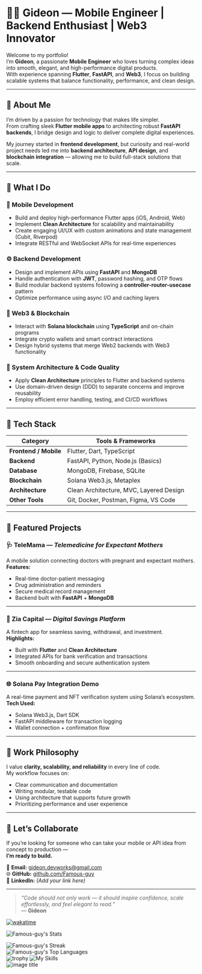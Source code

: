 # 👨‍💻 Gideon — Mobile Engineer | Backend Enthusiast | Web3 Innovator

Welcome to my portfolio!  
I’m **Gideon**, a passionate **Mobile Engineer** who loves turning complex ideas into smooth, elegant, and high-performance digital products.  
With experience spanning **Flutter**, **FastAPI**, and **Web3**, I focus on building scalable systems that balance functionality, performance, and clean design.

---

## 🚀 About Me

I’m driven by a passion for technology that makes life simpler.  
From crafting sleek **Flutter mobile apps** to architecting robust **FastAPI backends**, I bridge design and logic to deliver complete digital experiences.  

My journey started in **frontend development**, but curiosity and real-world project needs led me into **backend architecture**, **API design**, and **blockchain integration** — allowing me to build full-stack solutions that scale.

---

## 🧩 What I Do

### 📱 Mobile Development
- Build and deploy high-performance Flutter apps (iOS, Android, Web)
- Implement **Clean Architecture** for scalability and maintainability
- Create engaging UI/UX with custom animations and state management (Cubit, Riverpod)
- Integrate RESTful and WebSocket APIs for real-time experiences

### ⚙️ Backend Development
- Design and implement APIs using **FastAPI** and **MongoDB**
- Handle authentication with **JWT**, password hashing, and OTP flows
- Build modular backend systems following a **controller-router-usecase** pattern
- Optimize performance using async I/O and caching layers

### 🔗 Web3 & Blockchain
- Interact with **Solana blockchain** using **TypeScript** and on-chain programs
- Integrate crypto wallets and smart contract interactions
- Design hybrid systems that merge Web2 backends with Web3 functionality

### 🧠 System Architecture & Code Quality
- Apply **Clean Architecture** principles to Flutter and backend systems
- Use domain-driven design (DDD) to separate concerns and improve reusability
- Employ efficient error handling, testing, and CI/CD workflows

---

## 🧰 Tech Stack

| Category | Tools & Frameworks |
|-----------|--------------------|
| **Frontend / Mobile** | Flutter, Dart, TypeScript |
| **Backend** | FastAPI, Python, Node.js (Basics) |
| **Database** | MongoDB, Firebase, SQLite |
| **Blockchain** | Solana Web3.js, Metaplex |
| **Architecture** | Clean Architecture, MVC, Layered Design |
| **Other Tools** | Git, Docker, Postman, Figma, VS Code |

---

## 📂 Featured Projects

### 🩺 TeleMama — *Telemedicine for Expectant Mothers*
A mobile solution connecting doctors with pregnant and expectant mothers.  
**Features:**  
- Real-time doctor-patient messaging  
- Drug administration and reminders  
- Secure medical record management  
- Backend built with **FastAPI** + **MongoDB**

---

### 💸 Zia Capital — *Digital Savings Platform*
A fintech app for seamless saving, withdrawal, and investment.  
**Highlights:**  
- Built with **Flutter** and **Clean Architecture**  
- Integrated APIs for bank verification and transactions  
- Smooth onboarding and secure authentication system  

---

### 🌐 Solana Pay Integration Demo
A real-time payment and NFT verification system using Solana’s ecosystem.  
**Tech Used:**  
- Solana Web3.js, Dart SDK  
- FastAPI middleware for transaction logging  
- Wallet connection + confirmation flow  

---

## 💼 Work Philosophy

I value **clarity, scalability, and reliability** in every line of code.  
My workflow focuses on:  
- Clear communication and documentation  
- Writing modular, testable code  
- Using architecture that supports future growth  
- Prioritizing performance and user experience  

---

## 🤝 Let’s Collaborate

If you’re looking for someone who can take your mobile or API idea from concept to production —  
**I’m ready to build.**

📩 **Email:** gideon.devworks@gmail.com  
🌐 **GitHub:** [github.com/Famous-guy](https://github.com/Famous-guy)  
💼 **LinkedIn:** *(Add your link here)*  

---

> _“Code should not only work — it should inspire confidence, scale effortlessly, and feel elegant to read.”_  
> — **Gideon**

<!--- 📫 How to reach me ...

<!---
Famous-guy/Famous-guy is a ✨ special ✨ repository because its `README.md` (this file) appears on your GitHub profile.
You can click the Preview link to take a look at your changes.
--->
[![wakatime](https://wakatime.com/badge/user/1e12b9c2-fc2d-4464-a69a-ae17e1fa59cd/project/ede7269d-ed7b-4be5-84ee-a3a71b76c99a.svg)](https://wakatime.com/badge/user/1e12b9c2-fc2d-4464-a69a-ae17e1fa59cd/project/ede7269d-ed7b-4be5-84ee-a3a71b76c99a)

![Famous-guy's Stats](https://github-readme-stats.vercel.app/api?username=Famous-guy&theme=gruvbox&show_icons=true&hide_border=true&count_private=true)
<br>
<!--![Famous-guy's Streak](https://github-readme-streak-stats.herokuapp.com/?user=Famous-guy&theme=gruvbox&hide_border=true)-->
![Famous-guy's Streak](https://github-readme-streak-stats.herokuapp.com/?user=Famous-guy&theme=gruvbox&hide_border=true)
<br>
![Famous-guy's Top Languages](https://github-readme-stats.vercel.app/api/top-langs/?username=Famous-guy&theme=gruvbox&show_icons=true&hide_border=true&layout=compact) <br>
![trophy](https://github-profile-trophy.vercel.app/?username=Famous-guy&theme=onedark)
![My Skills](https://skillicons.dev/icons?i=py,git,github,discord,bootstrap,arduino,dart,flutter,html,react,nodejs,firebase,css,scss,mongodb,js,graphql,c,bash,solidity,rust,go,vue,angular,redux,django,flask,vercel,postman)<br>
![image title](https://rushter.com/counter.svg)
<!--![metrics](https://metrics.lecoq.io/insights/Famous-guy)-->


